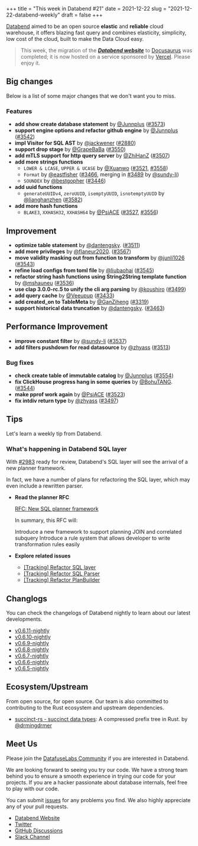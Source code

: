 +++
title = "This week in Databend #21"
date = 2021-12-22
slug = "2021-12-22-databend-weekly"
draft = false
+++

[Databend](https://github.com/datafuselabs/databend) aimed to be an open source **elastic** and **reliable** cloud warehouse, it offers blazing fast query and combines elasticity, simplicity, low cost of the cloud, built to make the Data Cloud easy.

> This week, the migration of the _**[Databend website](https://databend.rs)**_ to [Docusaurus](https://github.com/facebook/docusaurus) was completed; it is now hosted on a service sponsored by [Vercel](https://vercel.com/). Please enjoy it.

## Big changes

Below is a list of some major changes that we don't want you to miss.

### Features

- **add show create database statement** by [@Junnplus](https://github.com/Junnplus) ([#3573](https://github.com/datafuselabs/databend/pull/3573))
- **support engine options and refactor github engine** by [@Junnplus](https://github.com/Junnplus) ([#3542](https://github.com/datafuselabs/databend/pull/3542))
- **impl Visitor for SQL AST** by [@jackwener](https://github.com/jackwener) ([#2880](https://github.com/datafuselabs/databend/pull/2880))
- **support drop stage** by [@GrapeBaBa](https://github.com/GrapeBaBa) ([#3550](https://github.com/datafuselabs/databend/pull/3550))
- **add mTLS support for http query server** by [@ZhiHanZ](https://github.com/ZhiHanZ) ([#3507](https://github.com/datafuselabs/databend/pull/3507))
- **add more strings functions**
  - `LOWER & LCASE`, `UPPER & UCASE` by [@Xuanwo](https://github.com/Xuanwo) ([#3521](https://github.com/datafuselabs/databend/pull/3521), [#3558](https://github.com/datafuselabs/databend/pull/3558))
  - `Format` by [@eastfisher](https://github.com/eastfisher) ([#3466](https://github.com/datafuselabs/databend/pull/3466), merging in [#3489](https://github.com/datafuselabs/databend/pull/3489) by [@sundy-li](https://github.com/sundy-li))
  - `SOUNDEX` by [@bestgopher](https://github.com/bestgopher) ([#3446](https://github.com/datafuselabs/databend/pull/3446))
- **add uuid functions**
  - `generateUUIDv4`, `zeroUUID`, `isemptyUUID`, `isnotemptyUUID` by [@lianghanzhen](https://github.com/lianghanzhen) ([#3582](https://github.com/datafuselabs/databend/pull/3582))
- **add more hash functions**
  - `BLAKE3`, `XXHASH32`, `XXHASH64` by [@PsiACE](https://github.com/PsiACE) ([#3527](https://github.com/datafuselabs/databend/pull/3523), [#3556](https://github.com/datafuselabs/databend/pull/3556))

## Improvement

- **optimize table statement** by [@dantengsky](https://github.com/dantengsky). ([#3511](https://github.com/datafuselabs/databend/pull/3511))
- **add more privileges** by [@flaneur2020](https://github.com/flaneur2020). ([#3567](https://github.com/datafuselabs/databend/pull/3567))
- **move validity masking out from function to transform** by [@junli1026](https://github.com/junli1026) ([#3543](https://github.com/datafuselabs/databend/pull/3543))
- **refine load configs from toml file** by [@liubaohai](https://github.com/liubaohai) ([#3545](https://github.com/datafuselabs/databend/pull/3545))
- **refactor string hash functions using String2String template function** by [@mshauneu](https://github.com/mshauneu) ([#3536](https://github.com/datafuselabs/databend/pull/3536))
- **use clap 3.0.0-rc.5 to unify the cli arg parsing** by [@koushiro](https://github.com/koushiro) ([#3499](https://github.com/datafuselabs/databend/pull/3499))
- **add query cache** by [@Veeupup](https://github.com/Veeupup) ([#3433](https://github.com/datafuselabs/databend/pull/3433))
- **add created_on to TableMeta** by [@GanZiheng](https://github.com/GanZiheng) ([#3319](https://github.com/datafuselabs/databend/pull/3319))
- **support historical data truncation** by [@dantengsky](https://github.com/dantengsky). ([#3463](https://github.com/datafuselabs/databend/pull/3463))

## Performance Improvement

- **improve constant filter** by [@sundy-li](https://github.com/sundy-li) ([#3537](https://github.com/datafuselabs/databend/pull/3537))
- **add filters pushdown for read datasource** by [@zhyass](https://github.com/zhyass) ([#3513](https://github.com/datafuselabs/databend/pull/3513))

### Bug fixes

- **check create table of immutable catalog** by [@Junnplus](https://github.com/Junnplus) ([#3554](https://github.com/datafuselabs/databend/pull/3554))
- **fix ClickHouse progress hang in some queries** by [@BohuTANG](https://github.com/BohuTANG). ([#3544](https://github.com/datafuselabs/databend/pull/3544))
- **make pprof work again** by [@PsiACE](https://github.com/PsiACE) ([#3523](https://github.com/datafuselabs/databend/pull/3523))
- **fix intdiv return type** by [@zhyass](https://github.com/zhyass) ([#3497](https://github.com/datafuselabs/databend/pull/3497))

## Tips

Let's learn a weekly tip from Databend.

### What's happening in Databend SQL layer

With [#2983](https://github.com/datafuselabs/databend/pull/2983) ready for review, Databend's SQL layer will see the arrival of a new planner framework.

In fact, we have a number of plans for refactoring the SQL layer, which may even include a rewritten parser.

- **Read the planner RFC**

  [RFC: New SQL planner framework](https://github.com/datafuselabs/databend/blob/main/website/databend/docs/dev/rfcs/query/0005-new-sql-planner-framework.md)

  In summary, this RFC will:

  Introduce a new framework to support planning JOIN and correlated subquery
  Introduce a rule system that allows developer to write transformation rules easily

- **Explore related issues**

  - [[Tracking] Refactor SQL layer](https://github.com/datafuselabs/databend/issues/1217)
  - [[Tracking] Refactor SQL Parser](https://github.com/datafuselabs/databend/issues/1218)
  - [[Tracking] Refactor PlanBuilder](https://github.com/datafuselabs/databend/issues/1219)

## Changlogs

You can check the changelogs of Databend nightly to learn about our latest developments.

- [v0.6.11-nightly](https://github.com/datafuselabs/databend/releases/tag/v0.6.11-nightly)
- [v0.6.10-nightly](https://github.com/datafuselabs/databend/releases/tag/v0.6.10-nightly)
- [v0.6.9-nightly](https://github.com/datafuselabs/databend/releases/tag/v0.6.9-nightly)
- [v0.6.8-nightly](https://github.com/datafuselabs/databend/releases/tag/v0.6.8-nightly)
- [v0.6.7-nightly](https://github.com/datafuselabs/databend/releases/tag/v0.6.7-nightly)
- [v0.6.6-nightly](https://github.com/datafuselabs/databend/releases/tag/v0.6.6-nightly)
- [v0.6.5-nightly](https://github.com/datafuselabs/databend/releases/tag/v0.6.5-nightly)

## Ecosystem/Upstream

From open source, for open source. Our team is also committed to contributing to the Rust ecosystem and upstream dependencies.

- [succinct-rs - succinct data types](https://github.com/drmingdrmer/succinct-rs): A compressed prefix tree in Rust. by [@drmingdrmer](https://github.com/drmingdrmer/)

## Meet Us

Please join the [DatafuseLabs Community](https://github.com/datafuselabs/) if you are interested in Databend.

We are looking forward to seeing you try our code. We have a strong team behind you to ensure a smooth experience in trying our code for your projects.
If you are a hacker passionate about database internals, feel free to play with our code.

You can submit [issues](https://github.com/datafuselabs/databend/issues) for any problems you find. We also highly appreciate any of your pull requests.

- [Databend Website](https://databend.rs)
- [Twitter](https://twitter.com/Datafuse_Labs)
- [GitHub Discussions](https://github.com/datafuselabs/databend/discussions)
- [Slack Channel](https://datafusecloud.slack.com/join/shared_invite/zt-nojrc9up-50IRla1Y1h56rqwCTkkDJA)
